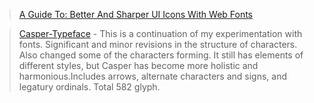 > [A Guide To: Better And Sharper UI Icons With Web Fonts](http://www.hongkiat.com/blog/webfont-icons/)

> [Casper-Typeface](http://www.behance.net/gallery/Casper-Typeface/4919301) - This is a continuation of my experimentation with fonts. Significant and minor revisions in the structure of characters. Also changed some of the characters forming. It still has elements of different styles, but Casper has become more holistic and harmonious.Includes arrows, alternate characters and signs, and legatury ordinals. Total 582 glyph.